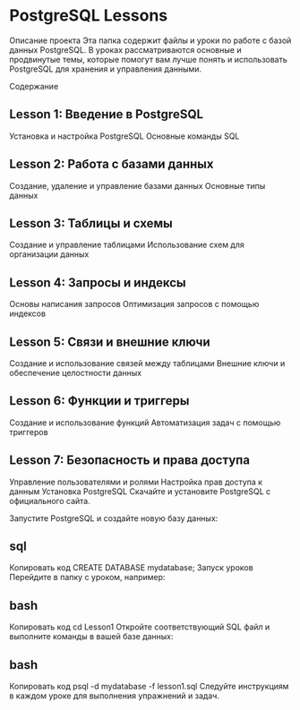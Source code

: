 # PostgreSQL Lessons
Описание проекта
Эта папка содержит файлы и уроки по работе с базой данных PostgreSQL. В уроках рассматриваются основные и продвинутые темы, которые помогут вам лучше понять и использовать PostgreSQL для хранения и управления данными.

Содержание

## Lesson 1: Введение в PostgreSQL

Установка и настройка PostgreSQL
Основные команды SQL

## Lesson 2: Работа с базами данных

Создание, удаление и управление базами данных
Основные типы данных

## Lesson 3: Таблицы и схемы

Создание и управление таблицами
Использование схем для организации данных
## Lesson 4: Запросы и индексы

Основы написания запросов
Оптимизация запросов с помощью индексов
## Lesson 5: Связи и внешние ключи

Создание и использование связей между таблицами
Внешние ключи и обеспечение целостности данных
## Lesson 6: Функции и триггеры

Создание и использование функций
Автоматизация задач с помощью триггеров
## Lesson 7: Безопасность и права доступа

Управление пользователями и ролями
Настройка прав доступа к данным
Установка PostgreSQL
Скачайте и установите PostgreSQL с официального сайта.

Запустите PostgreSQL и создайте новую базу данных:

## sql
Копировать код
CREATE DATABASE mydatabase;
Запуск уроков
Перейдите в папку с уроком, например:

## bash
Копировать код
cd Lesson1
Откройте соответствующий SQL файл и выполните команды в вашей базе данных:

## bash
Копировать код
psql -d mydatabase -f lesson1.sql
Следуйте инструкциям в каждом уроке для выполнения упражнений и задач.
